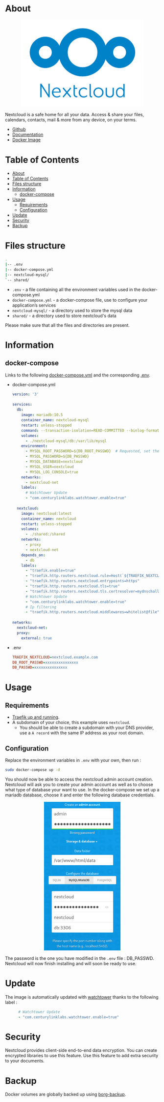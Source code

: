 # About

<p align="center">
<img src="../_utilities/nextcloud.png" width="400" alt="nextcloud" title="nextcloud" />
</p>

Nextcloud is a safe home for all your data. Access & share your files, calendars, contacts, mail & more from any device, on your terms.

* [Github](https://github.com/nextcloud/docker)
* [Documentation](https://docs.nextcloud.com/server/latest/admin_manual/contents.html)
* [Docker Image](https://hub.docker.com/_/nextcloud)

# Table of Contents

<!-- TOC -->

- [About](#about)
- [Table of Contents](#table-of-contents)
- [Files structure](#files-structure)
- [Information](#information)
    - [docker-compose](#docker-compose)
- [Usage](#usage)
    - [Requirements](#requirements)
    - [Configuration](#configuration)
- [Update](#update)
- [Security](#security)
- [Backup](#backup)

<!-- /TOC -->

# Files structure 

```bash
.
|-- .env
|-- docker-compose.yml
|-- nextcloud-mysql/
`-- shared/
```

- `.env` - a file containing all the environment variables used in the docker-compose.yml
- `docker-compose.yml` - a docker-compose file, use to configure your application’s services
- `nextcloud-mysql/` - a directory used to store the mysql data
- `shared/` - a directory used to store nextcloud's data

Please make sure that all the files and directories are present.

# Information

## docker-compose
Links to the following [docker-compose.yml](docker-compose.yml) and the corresponding [.env](.env).

* docker-compose.yml
  ```yaml
  version: '3'

  services:
    db:
      image: mariadb:10.5
      container_name: nextcloud-mysql
      restart: unless-stopped
      command: --transaction-isolation=READ-COMMITTED --binlog-format=ROW
      volumes:
        - ./nextcloud-mysql/db:/var/lib/mysql
      environment:
        - MYSQL_ROOT_PASSWORD=${DB_ROOT_PASSWD}  # Requested, set the root's password of MySQL service.
        - MYSQL_PASSWORD=${DB_PASSWD}
        - MYSQL_DATABASE=nextcloud
        - MYSQL_USER=nextcloud
        - MYSQL_LOG_CONSOLE=true
      networks:
        - nextcloud-net
      labels:
        # Watchtower Update
        - "com.centurylinklabs.watchtower.enable=true"

    nextcloud:
      image: nextcloud:latest
      container_name: nextcloud
      restart: unless-stopped
      volumes:
        - ./shared:/shared
      networks:
        - proxy
        - nextcloud-net
      depends_on:
        - db
      labels:
        - "traefik.enable=true"
        - "traefik.http.routers.nextcloud.rule=Host(`${TRAEFIK_NEXTCLOUD}`)"
        - "traefik.http.routers.nextcloud.entrypoints=https"
        - "traefik.http.routers.nextcloud.tls=true"
        - "traefik.http.routers.nextcloud.tls.certresolver=mydnschallenge"
        # Watchtower Update
        - "com.centurylinklabs.watchtower.enable=true"
        # Ip filtering
        - "traefik.http.routers.nextcloud.middlewares=whitelist@file"

  networks:
    nextcloud-net:
    proxy:
      external: true
  ```
* .env
  ```ini
  TRAEFIK_NEXTCLOUD=nextcloud.example.com
  DB_ROOT_PASSWD=xxxxxxxxxxxxxxx
  DB_PASSWD=xxxxxxxxxxxxxxx
  ```



# Usage

## Requirements
- [Traefik up and running](../traefik).
- A subdomain of your choice, this example uses `nextcloud`.
    - You should be able to create a subdomain with your DNS provider, use a `A record` with the same IP address as your root domain.

## Configuration

Replace the environment variables in `.env` with your own, then run :

```bash
sudo docker-compose up -d
```

You should now be able to access the nextcloud admin account creation. 
Nextcloud will ask you to create your admin account as well as to choose what type of database your want to use. In the docker-compose we set up a mariadb database, choose it and enter the following database credentials.

<p align="center">
<img src="../_utilities/nextcloud_instruction.png" width="250" alt="nextcloud_instruction" title="nextcloud_instruction" />
</p>

The password is the one you have modified in the `.env` file : DB_PASSWD.
Nextcloud will now finish installing and will soon be ready to use.


# Update

The image is automatically updated with [watchtower](../watchtower) thanks to the following label :

```yaml
      # Watchtower Update
      - "com.centurylinklabs.watchtower.enable=true"
```

# Security

Nextcloud provides client-side end-to-end data encryption. You can create encrypted libraries to use this feature. Use this feature to add extra security to your documents.

# Backup

Docker volumes are globally backed up using [borg-backup](../borg-backup). 